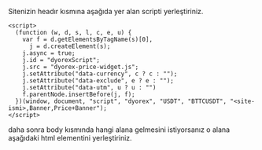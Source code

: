Sitenizin headır kısmına aşağıda yer alan scripti yerleştiriniz.

    <script>
      (function (w, d, s, l, c, e, u) {
        var f = d.getElementsByTagName(s)[0],
          j = d.createElement(s);
        j.async = true;
        j.id = "dyorexScript";
        j.src = "dyorex-price-widget.js";
        j.setAttribute("data-currency", c ? c : "");
        j.setAttribute("data-exclude", e ? e : "");
        j.setAttribute("data-utm", u ? u : "")
        f.parentNode.insertBefore(j, f);
      })(window, document, "script", "dyorex", "USDT", "BTTCUSDT", "<site-ismi>,Banner,Price+Banner");
    </script>

daha sonra body kısmında hangi alana gelmesini istiyorsanız o alana aşağıdaki html elementini yerleştiriniz.

<div id="dyorex-widget"></div>

